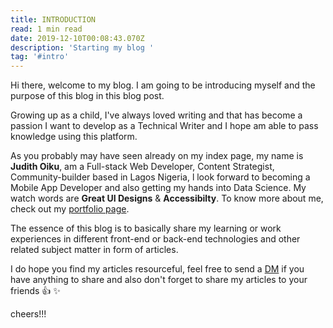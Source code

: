```yaml
---
title: INTRODUCTION
read: 1 min read
date: 2019-12-10T00:08:43.070Z
description: 'Starting my blog '
tag: '#intro'
---
```

Hi there, welcome to my blog. I am going to be introducing myself and the purpose of this blog in this blog post.

Growing up as a child, I've always loved writing and that has become a passion I want to develop as a Technical Writer and I hope am able to pass knowledge using this platform.

As you probably may have seen already on my index page, my name is **Judith Oiku**, am a Full-stack Web Developer, Content Strategist, Community-builder based in Lagos Nigeria, l look forward to becoming a Mobile App Developer and also getting my hands into Data Science. My watch words are **Great UI Designs** & **Accessibilty**. To know more about me, check out my  [portfolio page](https://judyblogbeta.netlify.com/about).

The essence of this blog is to basically share my learning or work experiences in different  front-end or back-end technologies and other related subject matter in form of articles.

I do hope you find my articles resourceful, feel free to send a [DM](https://twiiter.com/OseJudith) if you have anything to share and also don't forget to share my articles to your friends :+1: :sparkles:

cheers!!!



